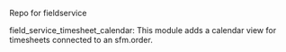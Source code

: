 Repo for fieldservice

field_service_timesheet_calendar: This module adds a calendar view for timesheets connected to an sfm.order.
